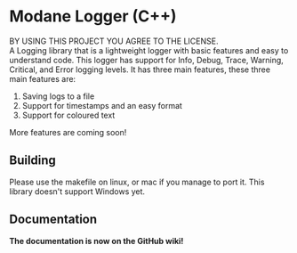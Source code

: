 # Modane Logger (C++)
BY USING THIS PROJECT YOU AGREE TO THE LICENSE.
</br>
A Logging library that is a lightweight logger with basic features and easy to understand code. This logger has support for Info, Debug, Trace, Warning, Critical, and Error logging levels. It has three main features, these three main features are:
1) Saving logs to a file
2) Support for timestamps and an easy format
3) Support for coloured text

More features are coming soon!

## Building
Please use the makefile on linux, or mac if you manage to port it. This library doesn't support Windows yet.

## Documentation
<b>The documentation is now on the GitHub wiki!</b>
